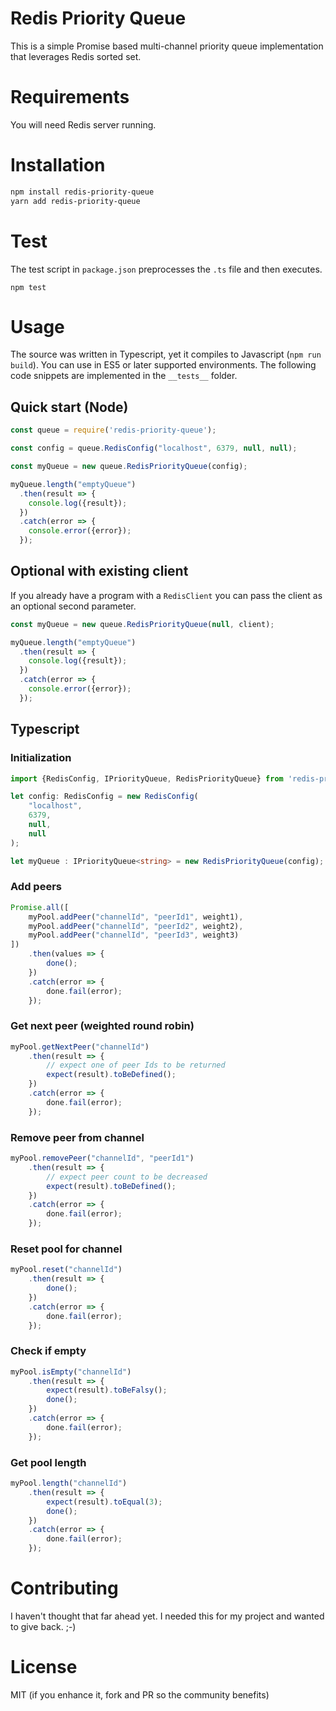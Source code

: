 # Redis Priority Queue
This is a simple Promise based multi-channel priority queue implementation that leverages Redis sorted set.

# Requirements
You will need Redis server running.

# Installation
```bash
npm install redis-priority-queue
yarn add redis-priority-queue
```

# Test
The test script in `package.json` preprocesses the `.ts` file and then executes.

`npm test`

# Usage
The source was written in Typescript, yet it compiles to Javascript (`npm run build`). You can use in ES5 or later supported environments. The following code snippets are implemented in the `__tests__` folder.

## Quick start (Node)
```javascript
const queue = require('redis-priority-queue');

const config = queue.RedisConfig("localhost", 6379, null, null);

const myQueue = new queue.RedisPriorityQueue(config);

myQueue.length("emptyQueue")
  .then(result => {
    console.log({result});
  })
  .catch(error => {
    console.error({error});
  });
```

## Optional with existing client
If you already have a program with a `RedisClient` you can pass the client as an optional second parameter.
```javascript
const myQueue = new queue.RedisPriorityQueue(null, client);

myQueue.length("emptyQueue")
  .then(result => {
    console.log({result});
  })
  .catch(error => {
    console.error({error});
  });
```

## Typescript
### Initialization
```typescript
import {RedisConfig, IPriorityQueue, RedisPriorityQueue} from 'redis-priority-queue';

let config: RedisConfig = new RedisConfig(
    "localhost",
    6379,
    null,
    null
);

let myQueue : IPriorityQueue<string> = new RedisPriorityQueue(config);
```

### Add peers
```typescript
Promise.all([
    myPool.addPeer("channelId", "peerId1", weight1),
    myPool.addPeer("channelId", "peerId2", weight2),
    myPool.addPeer("channelId", "peerId3", weight3)
])
    .then(values => {
        done();
    })
    .catch(error => {
        done.fail(error);
    });
```

### Get next peer (weighted round robin)
```typescript
myPool.getNextPeer("channelId")
    .then(result => {
        // expect one of peer Ids to be returned
        expect(result).toBeDefined();
    })
    .catch(error => {
        done.fail(error);
    });
```

### Remove peer from channel
```typescript
myPool.removePeer("channelId", "peerId1")
    .then(result => {
        // expect peer count to be decreased
        expect(result).toBeDefined();
    })
    .catch(error => {
        done.fail(error);
    });
```

### Reset pool for channel
```typescript
myPool.reset("channelId")
    .then(result => {
        done();
    })
    .catch(error => {
        done.fail(error);
    });
```

### Check if empty
```typescript
myPool.isEmpty("channelId")
    .then(result => {
        expect(result).toBeFalsy();
        done();
    })
    .catch(error => {
        done.fail(error);
    });
```

### Get pool length
```typescript
myPool.length("channelId")
    .then(result => {
        expect(result).toEqual(3);
        done();
    })
    .catch(error => {
        done.fail(error);
    });
```

# Contributing
I haven't thought that far ahead yet. I needed this for my project and wanted to give back. ;-)

# License
MIT (if you enhance it, fork and PR so the community benefits)
